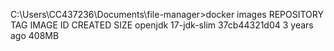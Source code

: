 C:\Users\CC437236\Documents\file-manager>docker images
REPOSITORY   TAG           IMAGE ID       CREATED       SIZE
openjdk      17-jdk-slim   37cb44321d04   3 years ago   408MB
